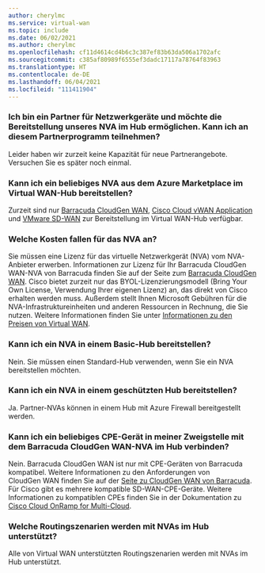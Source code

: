 ```yaml
---
author: cherylmc
ms.service: virtual-wan
ms.topic: include
ms.date: 06/02/2021
ms.author: cherylmc
ms.openlocfilehash: cf11d4614cd4b6c3c387ef83b63da506a1702afc
ms.sourcegitcommit: c385af80989f6555ef3dadc17117a78764f83963
ms.translationtype: HT
ms.contentlocale: de-DE
ms.lasthandoff: 06/04/2021
ms.locfileid: "111411904"
---
```

### <a name="i-am-a-network-appliance-partner-and-want-to-get-our-nva-in-the-hub-can-i-join-this-partner-program"></a>Ich bin ein Partner für Netzwerkgeräte und möchte die Bereitstellung unseres NVA im Hub ermöglichen. Kann ich an diesem Partnerprogramm teilnehmen?

Leider haben wir zurzeit keine Kapazität für neue Partnerangebote. Versuchen Sie es später noch einmal.

### <a name="can-i-deploy-any-nva-from-azure-marketplace-into-the-virtual-wan-hub"></a>Kann ich ein beliebiges NVA aus dem Azure Marketplace im Virtual WAN-Hub bereitstellen?

Zurzeit sind nur [Barracuda CloudGen WAN](https://aka.ms/BarracudaMarketPlaceOffer), [Cisco Cloud vWAN Application](https://azuremarketplace.microsoft.com/marketplace/apps/cisco.cisco_cloud_vwan_app?tab=Overview) und [VMware SD-WAN](https://aka.ms/vmwareMarketplaceLink) zur Bereitstellung im Virtual WAN-Hub verfügbar.

### <a name="what-is-the-cost-of-the-nva"></a>Welche Kosten fallen für das NVA an?

Sie müssen eine Lizenz für das virtuelle Netzwerkgerät (NVA) vom NVA-Anbieter erwerben. Informationen zur Lizenz für Ihr Barracuda CloudGen WAN-NVA von Barracuda finden Sie auf der Seite zum [Barracuda CloudGen WAN](https://www.barracuda.com/products/cloudgenwan). Cisco bietet zurzeit nur das BYOL-Lizenzierungsmodell (Bring Your Own License, Verwendung Ihrer eigenen Lizenz) an, das direkt von Cisco erhalten werden muss. Außerdem stellt Ihnen Microsoft Gebühren für die NVA-Infrastruktureinheiten und anderen Ressourcen in Rechnung, die Sie nutzen. Weitere Informationen finden Sie unter [Informationen zu den Preisen von Virtual WAN](../articles/virtual-wan/pricing-concepts.md).

### <a name="can-i-deploy-an-nva-to-a-basic-hub"></a>Kann ich ein NVA in einem Basic-Hub bereitstellen?

Nein. Sie müssen einen Standard-Hub verwenden, wenn Sie ein NVA bereitstellen möchten.

### <a name="can-i-deploy-an-nva-into-a-secure-hub"></a>Kann ich ein NVA in einem geschützten Hub bereitstellen?

Ja. Partner-NVAs können in einem Hub mit Azure Firewall bereitgestellt werden.

### <a name="can-i-connect-any-cpe-device-in-my-branch-office-to-barracuda-cloudgen-wan-nva-in-the-hub"></a>Kann ich ein beliebiges CPE-Gerät in meiner Zweigstelle mit dem Barracuda CloudGen WAN-NVA im Hub verbinden?

Nein. Barracuda CloudGen WAN ist nur mit CPE-Geräten von Barracuda kompatibel. Weitere Informationen zu den Anforderungen von CloudGen WAN finden Sie auf der [Seite zu CloudGen WAN von Barracuda](https://www.barracuda.com/products/cloudgenwan). Für Cisco gibt es mehrere kompatible SD-WAN-CPE-Geräte. Weitere Informationen zu kompatiblen CPEs finden Sie in der Dokumentation zu [Cisco Cloud OnRamp for Multi-Cloud](https://www.cisco.com/c/en/us/td/docs/routers/sdwan/configuration/cloudonramp/ios-xe-17/cloud-onramp-book-xe/cloud-onramp-multi-cloud.html#Cisco_Concept.dita_c61e0e7a-fff8-4080-afee-47b81e8df701).

### <a name="what-routing-scenarios-are-supported-with-nva-in-the-hub"></a>Welche Routingszenarien werden mit NVAs im Hub unterstützt?

Alle von Virtual WAN unterstützten Routingszenarien werden mit NVAs im Hub unterstützt.
